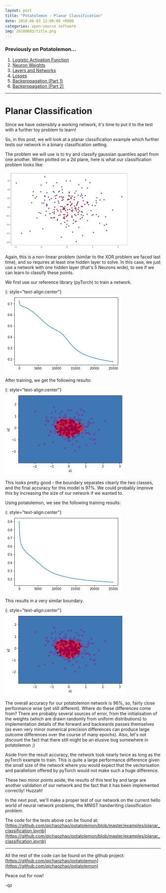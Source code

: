 ```yaml
---
layout: post
title: "Potatolemon - Planar Classification"
date: 2018-06-03 12:00:00 +0000
categories: open-source software
img: 20180603/title.png
---
```


### Previously on Potatolemon...

1. [Logistic Activation Function](https://qichaozhao.github.io/potato-lemon-1/)
2. [Neuron Weights](https://qichaozhao.github.io/potato-lemon-2/)
3. [Layers and Networks](https://qichaozhao.github.io/potato-lemon-3/)
4. [Losses](https://qichaozhao.github.io/potato-lemon-4/)
5. [Backpropagation (Part 1)](https://qichaozhao.github.io/potato-lemon-5/)
6. [Backpropagation (Part 2)](https://qichaozhao.github.io/potato-lemon-6/)

---

# Planar Classification

Since we have ostensibly a working network, it's time to put it to the test with a further toy problem to learn!

So, in this post, we will look at a planar classification example which further tests our network in a binary classification setting.

The problem we will use is to try and classify gaussian quantiles apart from one another. When plotted on a 2d plane, here is what our classification problem looks like:

![Figure 1](/images/20180603/title.png)

Again, this is a non-linear problem (similar to the XOR problem we faced last time), and so requires at least one hidden layer to solve. In this case, we just use a network with one hidden layer (that's 5 Neurons wide), to see if we can learn to classify these points.

We first use our reference library (pyTorch) to train a network.

{: style="text-align:center"}
![Figure 2](/images/20180603/figure_1_pytorch_costs.png)

After training, we get the following results:

{: style="text-align:center"}
![Figure 3](/images/20180603/figure_2_pytorch_pred.png)

This looks pretty good - the boundary separates clearly the two classes, and the final accuracy for this model is 97%. We could probably improve this by increasing the size of our network if we wanted to.

Using potatolemon, we see the following training results:

{: style="text-align:center"}
![Figure 4](/images/20180603/figure_3_pl_costs.png)

This results in a very similar boundary.

{: style="text-align:center"}
![Figure 5](/images/20180603/figure_4_pl_pred.png)

The overall accuracy for our potatolemon network is 96%, so, fairly close performance wise (yet still different). Where do these differences come from? There are probably several sources of error, from the initialisation of the weights (which are drawn randomly from uniform distributions) to implementation details of the forward and backwards passes themselves (as even very minor numerical precision differences can produce large outcome differences over the course of many epochs). Also, let's not discount the fact that there still might be an elusive bug somewhere in potatolemon ;)

Aside from the result accuracy, the network took nearly twice as long as the pyTorch example to train. This is quite a large performance difference given the small size of the network where you would expect that the vectorisation and parallelism offered by pyTorch would not make such a huge difference.

These two minor points aside, the results of this test by and large are another validation of our network and the fact that it has been implemented correctly! Huzzah!

In the next post, we'll make a proper test of our network on the current hello world of neural network problems, the MNIST handwriting classification problem.

The code for the tests above can be found at: [https://github.com/qichaozhao/potatolemon/blob/master/examples/planar_classification.ipynb](https://github.com/qichaozhao/potatolemon/blob/master/examples/planar_classification.ipynb)

---

All the rest of the code can be found on the github project: [https://github.com/qichaozhao/potatolemon](https://github.com/qichaozhao/potatolemon)

Peace out for now!

-qz



